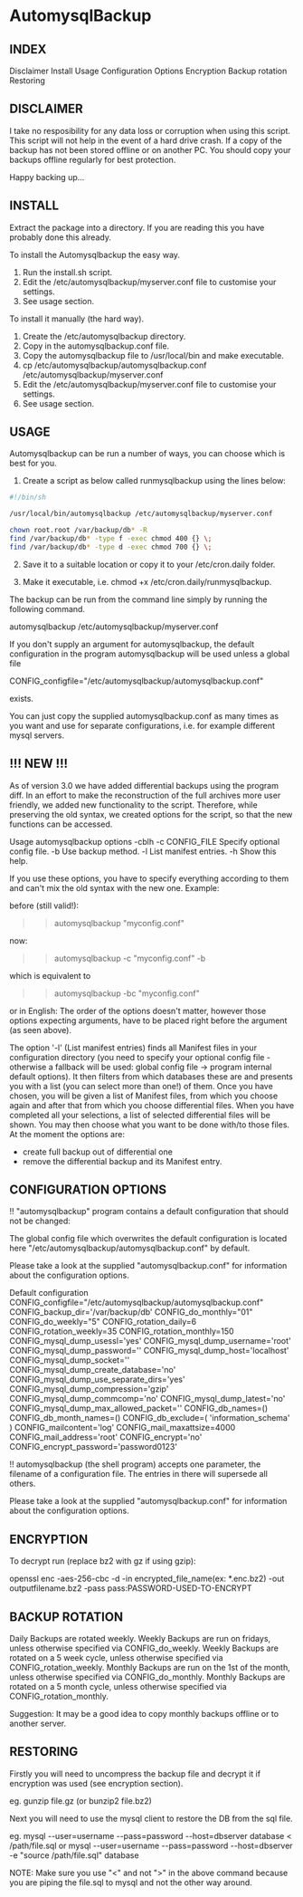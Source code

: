 # AutomysqlBackup

## INDEX

Disclaimer
Install
Usage
Configuration Options
Encryption
Backup rotation
Restoring



## DISCLAIMER

I take no resposibility for any data loss or corruption when using this script.
This script will not help in the event of a hard drive crash. If a copy of the
backup has not been stored offline or on another PC. You should copy your backups
offline regularly for best protection.

Happy backing up...



## INSTALL

Extract the package into a directory. If you are reading this you have probably done
this already.

To install the Automysqlbackup the easy way.
1. Run the install.sh script.
2. Edit the /etc/automysqlbackup/myserver.conf file to customise your settings.
3. See usage section.

To install it manually (the hard way).
1. Create the /etc/automysqlbackup directory.
2. Copy in the automysqlbackup.conf file.
3. Copy the automysqlbackup file to /usr/local/bin and make executable.
4. cp /etc/automysqlbackup/automysqlbackup.conf /etc/automysqlbackup/myserver.conf
5. Edit the /etc/automysqlbackup/myserver.conf file to customise your settings.
6. See usage section.



## USAGE

Automysqlbackup can be run a number of ways, you can choose which is best for you.

1. Create a script as below called runmysqlbackup using the lines below:

```bash
#!/bin/sh

/usr/local/bin/automysqlbackup /etc/automysqlbackup/myserver.conf

chown root.root /var/backup/db* -R
find /var/backup/db* -type f -exec chmod 400 {} \;
find /var/backup/db* -type d -exec chmod 700 {} \;

```

2. Save it to a suitable location or copy it to your /etc/cron.daily folder. 

3. Make it executable, i.e. chmod +x /etc/cron.daily/runmysqlbackup.


The backup can be run from the command line simply by running the following command.

  automysqlbackup /etc/automysqlbackup/myserver.conf

If you don't supply an argument for automysqlbackup, the default configuration
in the program automysqlbackup will be used unless a global file

  CONFIG_configfile="/etc/automysqlbackup/automysqlbackup.conf"

exists.

You can just copy the supplied automysqlbackup.conf as many times as you want
and use for separate configurations, i.e. for example different mysql servers.

## !!! NEW !!!

As of version 3.0 we have added differential backups using the program diff. In an
effort to make the reconstruction of the full archives more user friendly, we
added new functionality to the script. Therefore, while preserving the old syntax,
we created options for the script, so that the new functions can be accessed.

Usage automysqlbackup options -cblh
-c CONFIG_FILE  Specify optional config file.
-b      Use backup method.
-l      List manifest entries.
-h      Show this help.

If you use these options, you have to specify everything according to them and can't
mix the old syntax with the new one. Example:

before (still valid!):

  >> automysqlbackup "myconfig.conf"

now:

  >> automysqlbackup -c "myconfig.conf" -b

which is equivalent to

  >> automysqlbackup -bc "myconfig.conf"

or in English: The order of the options doesn't matter, however those options expecting
arguments, have to be placed right before the argument (as seen above).

The option '-l' (List manifest entries) finds all Manifest files in your configuration
directory (you need to specify your optional config file - otherwise a fallback will be
used: global config file -> program internal default options). It then filters from which
databases these are and presents you with a list (you can select more than one!) of them.
Once you have chosen, you will be given a list of Manifest files, from which you choose
again and after that from which you choose differential files. When you have completed
all your selections, a list of selected differential files will be shown. You may then
choose what you want to be done with/to those files. At the moment the options are:
- create full backup out of differential one
- remove the differential backup and its Manifest entry.


## CONFIGURATION OPTIONS

!! "automysqlbackup" program contains a default configuration that should not be changed:

The global config file which overwrites the default configuration is located here
"/etc/automysqlbackup/automysqlbackup.conf" by default.

Please take a look at the supplied "automysqlbackup.conf" for information about the configuration options.

Default configuration
CONFIG_configfile="/etc/automysqlbackup/automysqlbackup.conf"
CONFIG_backup_dir='/var/backup/db'
CONFIG_do_monthly="01"
CONFIG_do_weekly="5"
CONFIG_rotation_daily=6
CONFIG_rotation_weekly=35
CONFIG_rotation_monthly=150
CONFIG_mysql_dump_usessl='yes'
CONFIG_mysql_dump_username='root'
CONFIG_mysql_dump_password=''
CONFIG_mysql_dump_host='localhost'
CONFIG_mysql_dump_socket=''
CONFIG_mysql_dump_create_database='no'
CONFIG_mysql_dump_use_separate_dirs='yes'
CONFIG_mysql_dump_compression='gzip'
CONFIG_mysql_dump_commcomp='no'
CONFIG_mysql_dump_latest='no'
CONFIG_mysql_dump_max_allowed_packet=''
CONFIG_db_names=()
CONFIG_db_month_names=()
CONFIG_db_exclude=( 'information_schema' )
CONFIG_mailcontent='log'
CONFIG_mail_maxattsize=4000
CONFIG_mail_address='root'
CONFIG_encrypt='no'
CONFIG_encrypt_password='password0123'

!! automysqlbackup (the shell program) accepts one parameter, the filename of a configuration file. The entries in there will supersede all others.

Please take a look at the supplied "automysqlbackup.conf" for information about the configuration options.



## ENCRYPTION

To decrypt run (replace bz2 with gz if using gzip):

openssl enc -aes-256-cbc -d -in encrypted_file_name(ex: *.enc.bz2) -out outputfilename.bz2 -pass pass:PASSWORD-USED-TO-ENCRYPT



## BACKUP ROTATION

Daily Backups are rotated weekly.
Weekly Backups are run on fridays, unless otherwise specified via CONFIG_do_weekly.
Weekly Backups are rotated on a 5 week cycle, unless otherwise specified via CONFIG_rotation_weekly.
Monthly Backups are run on the 1st of the month, unless otherwise specified via CONFIG_do_monthly.
Monthly Backups are rotated on a 5 month cycle, unless otherwise specified via CONFIG_rotation_monthly.

Suggestion: It may be a good idea to copy monthly backups offline or to another server.



## RESTORING

Firstly you will need to uncompress the backup file and decrypt it if encryption was used (see encryption section).

eg.
gunzip file.gz (or bunzip2 file.bz2)

Next you will need to use the mysql client to restore the DB from the sql file.

eg.
  mysql --user=username --pass=password --host=dbserver database < /path/file.sql
or
  mysql --user=username --pass=password --host=dbserver -e "source /path/file.sql" database

NOTE: Make sure you use "<" and not ">" in the above command because you are piping the file.sql to mysql and not the other way around.

